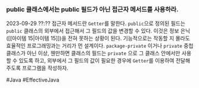 ### public 클래스에서는 public 필드가 아닌 접근자 메서드를 사용하라.
2023-09-29 ??:??
접근자 메서드란 `Getter`를 말한다. `public`으로 정의된 필드는 `public` 클래스의 외부에서 접근해서 그 필드의 값을 변경할 수 있다. 이것은 정보 은닉([[아이템 15|아이템 15]])을 전혀 못하는 상황이 된다. 기능적으로는 작동할 지 몰라도 효율적인 프로그래밍과는 거리가 먼 설계이다. `package-private` 이거나 `private` 중첩 클래스가 아닌 이상, 웬만하면 클래스의 필드는 `private` 으로 그 클래스 안에서만 사용할 수 있도록 하고, 외부에서 그 필드의 값이 필요한 경우에 `Getter`를 이용하여 전달해주도록 프로그램을 작성하자.

#Java #EffectiveJava 
